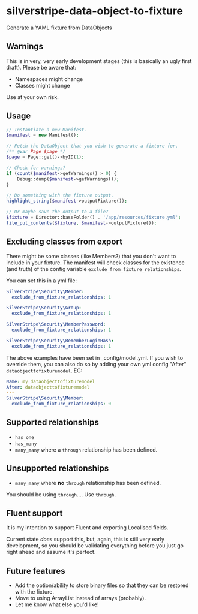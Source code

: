 # silverstripe-data-object-to-fixture

Generate a YAML fixture from DataObjects

## Warnings

This is in very, very early development stages (this is basically an ugly first draft). Please be aware that:

- Namespaces might change
- Classes might change

Use at your own risk.

## Usage

```php
// Instantiate a new Manifest.
$manifest = new Manifest();

// Fetch the DataObject that you wish to generate a fixture for.
/** @var Page $page */
$page = Page::get()->byID(1);

// Check for warnings?
if (count($manifest->getWarnings() > 0) {
    Debug::dump($manifest->getWarnings());
}

// Do something with the fixture output.
highlight_string($manifest->outputFixture());

// Or maybe save the output to a file?
$fixture = Director::baseFolder() . '/app/resources/fixture.yml';
file_put_contents($fixture, $manifest->outputFixture());
```

## Excluding classes from export

There might be some classes (like Members?) that you don't want to include in your fixture. The manifest will check
classes for the existence (and truth) of the config variable `exclude_from_fixture_relationships`.

You can set this in a yml file:
```yaml
SilverStripe\Security\Member:
  exclude_from_fixture_relationships: 1

SilverStripe\Security\Group:
  exclude_from_fixture_relationships: 1

SilverStripe\Security\MemberPassword:
  exclude_from_fixture_relationships: 1

SilverStripe\Security\RememberLoginHash:
  exclude_from_fixture_relationships: 1
```

The above examples have been set in _config/model.yml. If you wish to override them, you can also do so by adding your
own yml config "After" `dataobjecttofixturemodel`. EG:

```yaml
Name: my_dataobjecttofixturemodel
After: dataobjecttofixturemodel
---
SilverStripe\Security\Member:
  exclude_from_fixture_relationships: 0
```

## Supported relationships

- `has_one`
- `has_many`
- `many_many` where a `through` relationship has been defined.

## Unsupported relationships

- `many_many` where **no** `through` relationship has been defined.

You should be using `through`.... Use `through`.

## Fluent support

It is my intention to support Fluent and exporting Localised fields.

Current state *does* support this, but, again, this is still very early development, so you should be validating
everything before you just go right ahead and assume it's perfect.

## Future features

- Add the option/ability to store binary files so that they can be restored with the fixture.
- Move to using ArrayList instead of arrays (probably). 
- Let me know what else you'd like!
